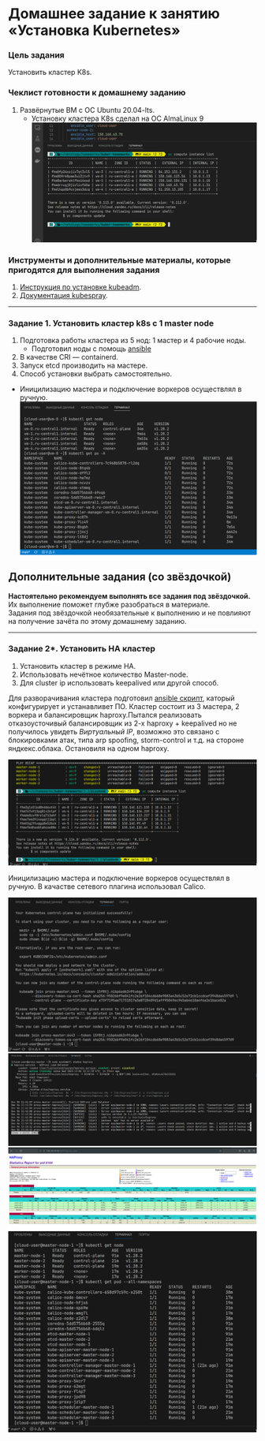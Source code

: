 # Домашнее задание к занятию «Установка Kubernetes»

### Цель задания

Установить кластер K8s.

### Чеклист готовности к домашнему заданию

1. Развёрнутые ВМ с ОС Ubuntu 20.04-lts.
   * Установку кластера К8s сделал на ОС AlmaLinux 9
    ![](img/011.png)


### Инструменты и дополнительные материалы, которые пригодятся для выполнения задания

1. [Инструкция по установке kubeadm](https://kubernetes.io/docs/setup/production-environment/tools/kubeadm/create-cluster-kubeadm/).
2. [Документация kubespray](https://kubespray.io/).

-----

### Задание 1. Установить кластер k8s с 1 master node

1. Подготовка работы кластера из 5 нод: 1 мастер и 4 рабочие ноды.
   * Подготовил ноды с помощь [ansible](./playbook/configuration_k8s_nodes.yaml)
2. В качестве CRI — containerd.
3. Запуск etcd производить на мастере.
4. Способ установки выбрать самостоятельно.

* Иницилизацию мастера и подключение воркеров осуществлял в ручную.
  ![](img/511.png)

## Дополнительные задания (со звёздочкой)

**Настоятельно рекомендуем выполнять все задания под звёздочкой.** Их выполнение поможет глубже разобраться в материале.   
Задания под звёздочкой необязательные к выполнению и не повлияют на получение зачёта по этому домашнему заданию. 

------
### Задание 2*. Установить HA кластер

1. Установить кластер в режиме HA.
2. Использовать нечётное количество Master-node.
3. Для cluster ip использовать keepalived или другой способ.

Для разворачивания кластера подготовил [ansible скрипт](./playbook/install_k8s.yaml), каторый конфигурирует и устанавливет ПО. Кластер состоит из 3 мастера, 2 воркера и балансировщик haproxy.Пытался реализовать отказоусточивый балансировщик из 2-х haproxy + keepalived но не получилось увидеть *Виртуальный IP*, возможно это связано с блокировками атак, типа arp spoofing, storm-control и т.д. на стороне яндкекс.облака. Остановиля на одном haproxy.

![](img/2100.png)

Иницилизацию мастера и подключение воркеров осуществлял в ручную. В качастве сетевого плагина использовал Calico.

![](img/2200.png)
![](img/2300.png)
![](img/2400.png)
![](img/2500.png)